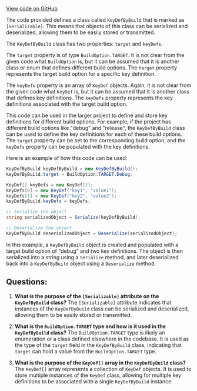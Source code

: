 [View code on GitHub](https://github.com/TieHaxJan/Brick-Force/Assembly-CSharp\KeyDefByBuild.cs)

The code provided defines a class called `KeyDefByBuild` that is marked as `[Serializable]`. This means that objects of this class can be serialized and deserialized, allowing them to be easily stored or transmitted.

The `KeyDefByBuild` class has two properties: `target` and `keyDefs`. 

The `target` property is of type `BuildOption.TARGET`. It is not clear from the given code what `BuildOption` is, but it can be assumed that it is another class or enum that defines different build options. The `target` property represents the target build option for a specific key definition.

The `keyDefs` property is an array of `KeyDef` objects. Again, it is not clear from the given code what `KeyDef` is, but it can be assumed that it is another class that defines key definitions. The `keyDefs` property represents the key definitions associated with the target build option.

This code can be used in the larger project to define and store key definitions for different build options. For example, if the project has different build options like "debug" and "release", the `KeyDefByBuild` class can be used to define the key definitions for each of these build options. The `target` property can be set to the corresponding build option, and the `keyDefs` property can be populated with the key definitions.

Here is an example of how this code can be used:

```csharp
KeyDefByBuild keyDefByBuild = new KeyDefByBuild();
keyDefByBuild.target = BuildOption.TARGET.Debug;

KeyDef[] keyDefs = new KeyDef[2];
keyDefs[0] = new KeyDef("key1", "value1");
keyDefs[1] = new KeyDef("key2", "value2");
keyDefByBuild.keyDefs = keyDefs;

// Serialize the object
string serializedObject = Serialize(keyDefByBuild);

// Deserialize the object
KeyDefByBuild deserializedObject = Deserialize(serializedObject);
```

In this example, a `KeyDefByBuild` object is created and populated with a target build option of "debug" and two key definitions. The object is then serialized into a string using a `Serialize` method, and later deserialized back into a `KeyDefByBuild` object using a `Deserialize` method.
## Questions: 
 1. **What is the purpose of the `[Serializable]` attribute on the `KeyDefByBuild` class?**
The `[Serializable]` attribute indicates that instances of the `KeyDefByBuild` class can be serialized and deserialized, allowing them to be easily stored or transmitted.

2. **What is the `BuildOption.TARGET` type and how is it used in the `KeyDefByBuild` class?**
The `BuildOption.TARGET` type is likely an enumeration or a class defined elsewhere in the codebase. It is used as the type of the `target` field in the `KeyDefByBuild` class, indicating that `target` can hold a value from the `BuildOption.TARGET` type.

3. **What is the purpose of the `KeyDef[]` array in the `KeyDefByBuild` class?**
The `KeyDef[]` array represents a collection of `KeyDef` objects. It is used to store multiple instances of the `KeyDef` class, allowing for multiple key definitions to be associated with a single `KeyDefByBuild` instance.